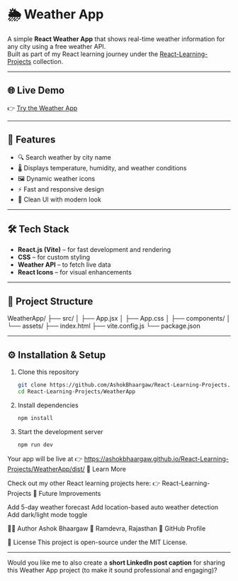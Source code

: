 # 🌦️ Weather App

A simple **React Weather App** that shows real-time weather information for any city using a free weather API.  
Built as part of my React learning journey under the [React-Learning-Projects](https://ashokbhaargaw.github.io/React-Learning-Projects/) collection.

---

## 🌐 Live Demo
👉 [Try the Weather App](https://ashokbhaargaw.github.io/React-Learning-Projects/WeatherApp/dist/)

---

## 🚀 Features
- 🔍 Search weather by city name  
- 🌡️ Displays temperature, humidity, and weather conditions  
- 🖼️ Dynamic weather icons  
- ⚡ Fast and responsive design  
- 🎨 Clean UI with modern look  

---

## 🛠️ Tech Stack
- **React.js (Vite)** – for fast development and rendering  
- **CSS** – for custom styling  
- **Weather API** – to fetch live data  
- **React Icons** – for visual enhancements  

---

## 📂 Project Structure
WeatherApp/
├── src/
│ ├── App.jsx
│ ├── App.css
│ ├── components/
│ └── assets/
├── index.html
├── vite.config.js
└── package.json



---

## ⚙️ Installation & Setup

1. Clone this repository  
   ```bash
   git clone https://github.com/AshokBhaargaw/React-Learning-Projects.git
   cd React-Learning-Projects/WeatherApp

2. Install dependencies
    ```bash
    npm install


3. Start the development server
    ```bash
    npm run dev


Your app will be live at
👉 https://ashokbhaargaw.github.io/React-Learning-Projects/WeatherApp/dist/
🧠 Learn More

Check out my other React learning projects here:
👉 React-Learning-Projects
🎯 Future Improvements

Add 5-day weather forecast
Add location-based auto weather detection
Add dark/light mode toggle



👨‍💻 Author
Ashok Bhaargaw
📍 Ramdevra, Rajasthan
🔗 GitHub Profile


📜 License
This project is open-source under the MIT License.


---

Would you like me to also create a **short LinkedIn post caption** for sharing this Weather App project (to make it sound professional and engaging)?

